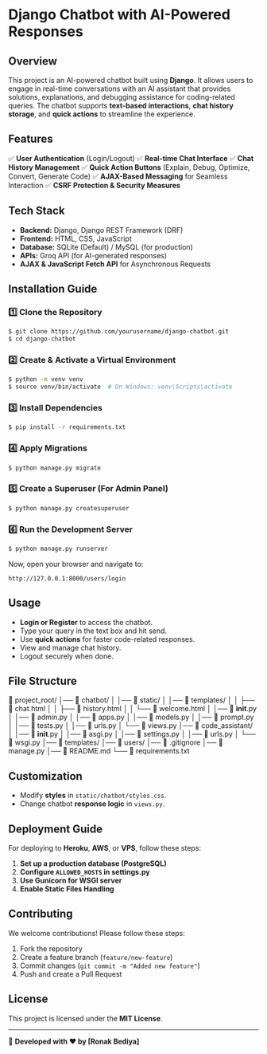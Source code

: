# Django Chatbot with AI-Powered Responses

## Overview
This project is an AI-powered chatbot built using **Django**. It allows users to engage in real-time conversations with an AI assistant that provides solutions, explanations, and debugging assistance for coding-related queries. The chatbot supports **text-based interactions**, **chat history storage**, and **quick actions** to streamline the experience.

## Features
✅ **User Authentication** (Login/Logout)
✅ **Real-time Chat Interface**
✅ **Chat History Management**
✅ **Quick Action Buttons** (Explain, Debug, Optimize, Convert, Generate Code)
✅ **AJAX-Based Messaging** for Seamless Interaction
✅ **CSRF Protection & Security Measures**

## Tech Stack
- **Backend:** Django, Django REST Framework (DRF)
- **Frontend:** HTML, CSS, JavaScript
- **Database:** SQLite (Default) / MySQL (for production)
- **APIs:** Groq API (for AI-generated responses)
- **AJAX & JavaScript Fetch API** for Asynchronous Requests

## Installation Guide
### 1️⃣ Clone the Repository
```bash
$ git clone https://github.com/yourusername/django-chatbot.git
$ cd django-chatbot
```

### 2️⃣ Create & Activate a Virtual Environment
```bash
$ python -m venv venv
$ source venv/bin/activate  # On Windows: venv\Scripts\activate
```

### 3️⃣ Install Dependencies
```bash
$ pip install -r requirements.txt
```

### 4️⃣ Apply Migrations
```bash
$ python manage.py migrate
```

### 5️⃣ Create a Superuser (For Admin Panel)
```bash
$ python manage.py createsuperuser
```

### 6️⃣ Run the Development Server
```bash
$ python manage.py runserver
```

Now, open your browser and navigate to:
```
http://127.0.0.1:8000/users/login
```

## Usage
- **Login or Register** to access the chatbot.
- Type your query in the text box and hit send.
- Use **quick actions** for faster code-related responses.
- View and manage chat history.
- Logout securely when done.

## File Structure

📂 project_root/
│── 📂 chatbot/
│   │── 📂 static/
│   │── 📂 templates/
│   │   ├── 📄 chat.html
│   │   ├── 📄 history.html
│   │   └── 📄 welcome.html
│   │── 📄 __init__.py
│   │── 📄 admin.py
│   │── 📄 apps.py
│   │── 📄 models.py
│   │── 📄 prompt.py
│   │── 📄 tests.py
│   │── 📄 urls.py
│   └── 📄 views.py
│── 📂 code_assistant/
│   │── 📄 __init__.py
│   │── 📄 asgi.py
│   │── 📄 settings.py
│   │── 📄 urls.py
│   └── 📄 wsgi.py
│── 📂 templates/
│── 📂 users/
│── 📄 .gitignore
│── 📄 manage.py
│── 📄 README.md
└── 📄 requirements.txt


## Customization
- Modify **styles** in `static/chatbot/styles.css`.
- Change chatbot **response logic** in `views.py`.

## Deployment Guide
For deploying to **Heroku**, **AWS**, or **VPS**, follow these steps:
1. **Set up a production database (PostgreSQL)**
2. **Configure `ALLOWED_HOSTS` in settings.py**
3. **Use Gunicorn for WSGI server**
4. **Enable Static Files Handling**



## Contributing
We welcome contributions! Please follow these steps:
1. Fork the repository
2. Create a feature branch (`feature/new-feature`)
3. Commit changes (`git commit -m "Added new feature"`)
4. Push and create a Pull Request

## License
This project is licensed under the **MIT License**.

---

🚀 **Developed with ❤️ by [Ronak Bediya]**

